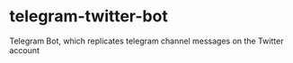 # telegram-twitter-bot
 Telegram Bot, which replicates telegram channel messages on the Twitter account
